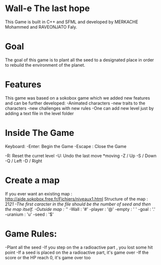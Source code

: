 # Wall-e The last hope
This Game is built in C++ and SFML  and developed by MERKACHE Mohammed and RAVEONJATO Faly.

# Goal
The goal of this game is to plant all the seed to a designated place in order to rebuild the environment of the planet.

# Features
This game was based on a sokobox game which we added new features and can be further developed:
-Animated characters
-new traits to the characters
-new challenges with new rules
-One can add new level just by adding a text file in the level folder 

# Inside The Game 
Keyboard:
-Enter: Begin the Game
-Escape : Close the Game

-R: Reset the curret level
-U: Undo the last move
*moving
-Z / Up
-S / Down
-Q / Left
-D / Right

# Create a map
If you ever want an existing map :  http://aide.sokobox.free.fr/Fichiers/niveaux1.html
 Structure of the map : 21*21
-The first caracter in the file should be the number of seed and then the map itself.
-Outside map : '*' 
-Wall        : '#'
-player      : '@'
-empty       : ' '
-goal        : '.'
-uranium     : 'u'
-seed        : '$'

# Game Rules: 
-Plant all the seed 
-If you step on the a radioactive part , you lost some hit point
-If a seed is placed on the a radioactive part, it's game over
-If the score or the HP reach 0, it's game over too


